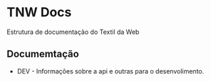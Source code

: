 # TNW Docs
Estrutura de documentação do Textil da Web

## Documemtação

 - DEV - Informações sobre a api e outras para o desenvolimento.
